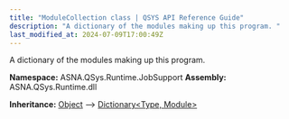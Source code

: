 ```yaml
---
title: "ModuleCollection class | QSYS API Reference Guide"
description: "A dictionary of the modules making up this program. "
last_modified_at: 2024-07-09T17:00:49Z
---
```


A dictionary of the modules making up this program.

**Namespace:** ASNA.QSys.Runtime.JobSupport
**Assembly:** ASNA.QSys.Runtime.dll

**Inheritance:** [Object](https://docs.microsoft.com/en-us/dotnet/api/system.object) --> [Dictionary\<Type, Module\>](https://learn.microsoft.com/en-us/dotnet/api/system.collections.generic.dictionary-2?view=net-8.0)
<br>
<br>
